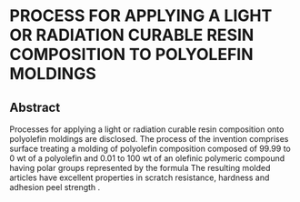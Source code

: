 # PROCESS FOR APPLYING A LIGHT OR RADIATION CURABLE RESIN COMPOSITION TO POLYOLEFIN MOLDINGS

## Abstract
Processes for applying a light or radiation curable resin composition onto polyolefin moldings are disclosed. The process of the invention comprises surface treating a molding of polyolefin composition composed of 99.99 to 0 wt of a polyolefin and 0.01 to 100 wt of an olefinic polymeric compound having polar groups represented by the formula The resulting molded articles have excellent properties in scratch resistance, hardness and adhesion peel strength .